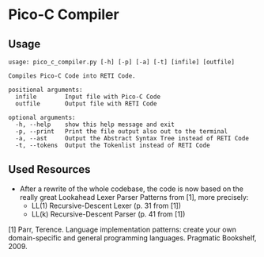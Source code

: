 # Pico-C Compiler

## Usage
```
usage: pico_c_compiler.py [-h] [-p] [-a] [-t] [infile] [outfile]

Compiles Pico-C Code into RETI Code.

positional arguments:
  infile        Input file with Pico-C Code
  outfile       Output file with RETI Code

optional arguments:
  -h, --help    show this help message and exit
  -p, --print   Print the file output also out to the terminal
  -a, --ast     Output the Abstract Syntax Tree instead of RETI Code
  -t, --tokens  Output the Tokenlist instead of RETI Code
```

## Used Resources
- After a rewrite of the whole codebase, the code is now based on the really
  great Lookahead Lexer Parser Patterns from [1], more precisely:
  - LL(1) Recursive-Descent Lexer (p. 31 from [1])
  - LL(k) Recursive-Descent Parser (p. 41 from [1])

[1] Parr, Terence. Language implementation patterns: create your own
domain-specific and general programming languages. Pragmatic Bookshelf, 2009.
